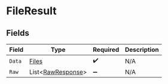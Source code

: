 # FileResult


## Fields

| Field                                                       | Type                                                        | Required                                                    | Description                                                 |
| ----------------------------------------------------------- | ----------------------------------------------------------- | ----------------------------------------------------------- | ----------------------------------------------------------- |
| `Data`                                                      | [Files](../../Models/Components/Files.md)                   | :heavy_check_mark:                                          | N/A                                                         |
| `Raw`                                                       | List<[RawResponse](../../Models/Components/RawResponse.md)> | :heavy_minus_sign:                                          | N/A                                                         |
